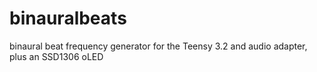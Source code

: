 # binauralbeats
binaural beat frequency generator for the Teensy 3.2 and audio adapter, plus an SSD1306 oLED
